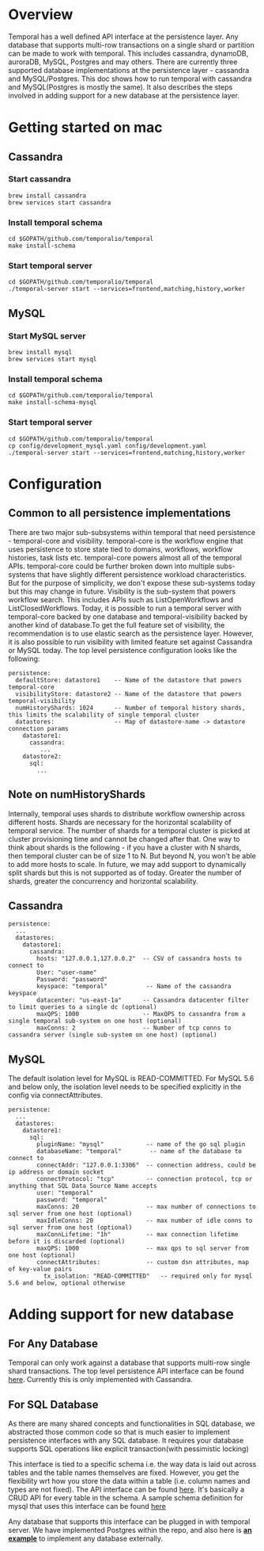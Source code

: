 # Overview
Temporal has a well defined API interface at the persistence layer. Any database that supports multi-row transactions on
a single shard or partition can be made to work with temporal. This includes cassandra, dynamoDB, auroraDB, MySQL,
Postgres and may others. There are currently three supported database implementations at the persistence layer - 
cassandra and MySQL/Postgres. This doc shows how to run temporal with cassandra and MySQL(Postgres is mostly the same). It also describes the steps involved
in adding support for a new database at the persistence layer.
 
# Getting started on mac
## Cassandra
### Start cassandra
```
brew install cassandra
brew services start cassandra
```
### Install temporal schema
```
cd $GOPATH/github.com/temporalio/temporal
make install-schema
```

### Start temporal server
```
cd $GOPATH/github.com/temporalio/temporal
./temporal-server start --services=frontend,matching,history,worker
```  
 
## MySQL
### Start MySQL server
```
brew install mysql
brew services start mysql
```
### Install temporal schema
```
cd $GOPATH/github.com/temporalio/temporal
make install-schema-mysql
```

### Start temporal server
```
cd $GOPATH/github.com/temporalio/temporal
cp config/development_mysql.yaml config/development.yaml
./temporal-server start --services=frontend,matching,history,worker
```

# Configuration
## Common to all persistence implementations
There are two major sub-subsystems within temporal that need persistence - temporal-core and visibility. temporal-core is
the workflow engine that uses persistence to store state tied to domains, workflows, workflow histories, task lists 
etc. temporal-core powers almost all of the temporal APIs. temporal-core could be further broken down into multiple 
subs-systems that have slightly different persistence workload characteristics. But for the purpose of simplicity, we 
don't expose these sub-systems today but this may change in future. Visibility is the sub-system that powers workflow 
search. This includes APIs such as ListOpenWorkflows and ListClosedWorkflows. Today, it is possible to run a temporal 
server with temporal-core backed by one database and temporal-visibility backed by another kind of database.To get the full 
feature set of visibility, the recommendation is to use elastic search as the persistence layer. However, it is also possible 
to run visibility with limited feature set against Cassandra or MySQL today.  The top level persistence configuration looks 
like the following:
 

```
persistence:
  defaultStore: datastore1    -- Name of the datastore that powers temporal-core
  visibilityStore: datastore2 -- Name of the datastore that powers temporal-visibility
  numHistoryShards: 1024      -- Number of temporal history shards, this limits the scalability of single temporal cluster
  datastores:                 -- Map of datastore-name -> datastore connection params
    datastore1:
      cassandra:
         ...
    datastore2:
      sql:
        ...
```

## Note on numHistoryShards
Internally, temporal uses shards to distribute workflow ownership across different hosts. Shards are necessary for the 
horizontal scalability of temporal service. The number of shards for a temporal cluster is picked at cluster provisioning
time and cannot be changed after that. One way to think about shards is the following - if you have a cluster with N
shards, then temporal cluster can be of size 1 to N. But beyond N, you won't be able to add more hosts to scale. In future,
we may add support to dynamically split shards but this is not supported as of today. Greater the number of shards,
greater the concurrency and horizontal scalability.

## Cassandra
```
persistence:
  ...
  datastores:
    datastore1:
      cassandra:
        hosts: "127.0.0.1,127.0.0.2"  -- CSV of cassandra hosts to connect to 
        User: "user-name"
        Password: "password"
        keyspace: "temporal"           -- Name of the cassandra keyspace
        datacenter: "us-east-1a"      -- Cassandra datacenter filter to limit queries to a single dc (optional)
        maxQPS: 1000                  -- MaxQPS to cassandra from a single temporal sub-system on one host (optional)
        maxConns: 2                   -- Number of tcp conns to cassandra server (single sub-system on one host) (optional)
```

## MySQL
The default isolation level for MySQL is READ-COMMITTED. For MySQL 5.6 and below only, the isolation level needs to be 
specified explicitly in the config via connectAttributes.
 
```
persistence:
  ...
  datastores:
    datastore1:
      sql:
        pluginName: "mysql"            -- name of the go sql plugin
        databaseName: "temporal"        -- name of the database to connect to
        connectAddr: "127.0.0.1:3306"  -- connection address, could be ip address or domain socket
        connectProtocol: "tcp"         -- connection protocol, tcp or anything that SQL Data Source Name accepts
        user: "temporal" 
        password: "temporal"
        maxConns: 20                   -- max number of connections to sql server from one host (optional)
        maxIdleConns: 20               -- max number of idle conns to sql server from one host (optional)
        maxConnLifetime: "1h"          -- max connection lifetime before it is discarded (optional)
        maxQPS: 1000                   -- max qps to sql server from one host (optional)
        connectAttributes:             -- custom dsn attributes, map of key-value pairs
          tx_isolation: "READ-COMMITTED"   -- required only for mysql 5.6 and below, optional otherwise
```

# Adding support for new database

## For Any Database
Temporal can only work against a database that supports multi-row single shard transactions. The top level
persistence API interface can be found [here](https://github.com/temporalio/temporal/blob/master/common/persistence/dataInterfaces.go).
Currently this is only implemented with Cassandra. 

## For SQL Database
As there are many shared concepts and functionalities in SQL database, we abstracted those common code so that is much easier to implement persistence interfaces with any SQL database. It requires your database supports SQL operations like explicit transaction(with pessimistic locking)

This interface is tied to a specific schema i.e. the way data is laid out across tables and the table
names themselves are fixed. However, you get the flexibility wrt how you store the data within a table (i.e. column names and
types are not fixed). The API interface can be found [here](https://github.com/temporalio/temporal/blob/master/common/persistence/sql/plugins/interfaces.go).
It's basically a CRUD API for every table in the schema. A sample schema definition for mysql that uses this interface
can be found [here](https://github.com/temporalio/temporal/blob/master/schema/mysql/v57/temporal/schema.sql)

Any database that supports this interface can be plugged in with temporal server. 
We have implemented Postgres within the repo, and also here is [**an example**](https://github.com/longquanzheng/cadence-extensions/tree/master/cadence-sqlite) to implement any database externally. 
